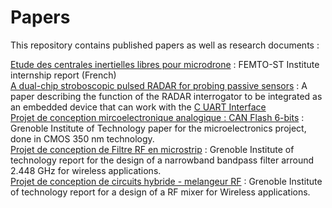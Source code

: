 # Papers

This repository contains published papers as well as research documents :

[Etude des centrales inertielles libres pour microdrone](https://github.com/MHageH/Papers/blob/master/Rapport%20Stage%20L3%20Mohamed%20Hage%20Hassan.pdf) : FEMTO-ST Institute internship report (French)  
[A dual-chip stroboscopic pulsed RADAR for probing passive sensors](https://github.com/MHageH/Papers/blob/master/A%20dual-chip%20stroboscopic%20pulsed%20RADAR%20for%20probing%20passive%20sensors.pdf) : A paper describing the function of the RADAR interrogator to be integrated as an embedded device that can work with the [C UART Interface](https://github.com/MHageH/c_uart_interface)  
[Projet de conception mircoelectronique analogique : CAN Flash 6-bits](https://github.com/MHageH/Papers/blob/master/Projet%20de%20conception%20en%20microelectronique%20analogique%20:%20CAN-Flash%206-bits.pdf) : Grenoble Institute of Technology paper for the microelectronics project, done in CMOS 350 nm technology.  
[Projet de conception de Filtre RF en microstrip](https://github.com/MHageH/Papers/blob/master/Projet%20de%20conception%20de%20Filtre%20RF%20en%20microstrip.pdf) : Grenoble Institute of technology report for the design of a narrowband bandpass filter arround 2.448 GHz for wireless applications.  
[Projet de conception de circuits hybride - melangeur RF](https://github.com/MHageH/Papers/blob/master/Projet%20de%20conception%20de%20circuits%20hybride%20-%20melangeur%20RF.pdf) : Grenoble Institute of technology report for a design of a RF mixer for Wireless applications.

